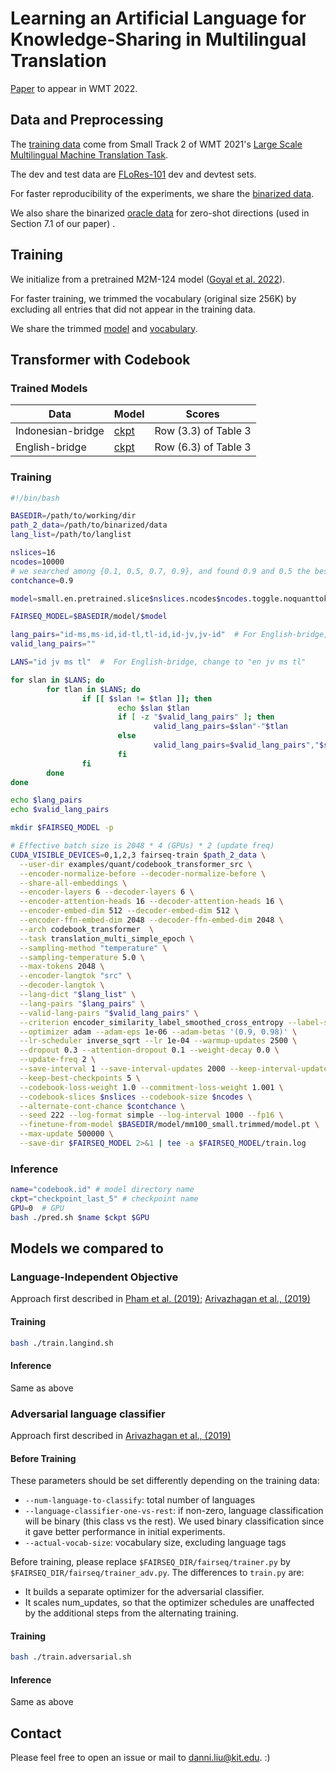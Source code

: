 # Learning an Artificial Language for Knowledge-Sharing in Multilingual Translation
[Paper]() to appear in WMT 2022.

## Data and Preprocessing
The [training data](https://data.statmt.org/wmt21/multilingual-task/small_task2_filt_v2.tar.gz) come from 
Small Track 2 of WMT 2021's [Large Scale Multilingual Machine Translation Task](https://www.statmt.org/wmt21/large-scale-multilingual-translation-task.html).

The dev and test data are [FLoRes-101](https://github.com/facebookresearch/flores/tree/main/previous_releases/flores101)
dev and devtest sets.

For faster reproducibility of the experiments, we share the [binarized data](https://bwsyncandshare.kit.edu/s/WC9yZXTJNgPFWSS).

We also share the binarized [oracle data](https://bwsyncandshare.kit.edu/s/HwKKfGJSBfLXrBm/download/zeroshot_oracle.tar.xz) 
for zero-shot directions (used in Section 7.1 of our paper) .

## Training
We initialize from a pretrained M2M-124 model ([Goyal et al. 2022](https://aclanthology.org/2022.tacl-1.30.pdf)).

For faster training, we trimmed the vocabulary (original size 256K) by excluding all entries 
that did not appear in the training data.

We share the trimmed [model](https://bwsyncandshare.kit.edu/s/5ZXZxxjAyQws2MJ/download/model.pt) and [vocabulary](https://bwsyncandshare.kit.edu/s/W3Tadsmm6ir6JHW/download/trimmed_dict.txt). 

## Transformer with Codebook

### Trained Models
| Data              | Model                                                                                  | Scores               | 
|-------------------|----------------------------------------------------------------------------------------|----------------------|
| Indonesian-bridge | [ckpt](https://bwsyncandshare.kit.edu/s/zbokT24kps8qEZP/download/checkpoint_last_5.pt) | Row (3.3) of Table 3 |
| English-bridge    | [ckpt](https://bwsyncandshare.kit.edu/s/TAGNsdsPjTYtJ8m/download/checkpoint_last_5.pt) | Row (6.3) of Table 3 |

### Training
```bash
#!/bin/bash

BASEDIR=/path/to/working/dir
path_2_data=/path/to/binarized/data
lang_list=/path/to/langlist

nslices=16
ncodes=10000
# we searched among {0.1, 0.5, 0.7, 0.9}, and found 0.9 and 0.5 the best for Indonesian- and English-bridge respectively
contchance=0.9

model=small.en.pretrained.slice$nslices.ncodes$ncodes.toggle.noquanttok.passcont$contchance

FAIRSEQ_MODEL=$BASEDIR/model/$model

lang_pairs="id-ms,ms-id,id-tl,tl-id,id-jv,jv-id"  # For English-bridge, change to "en-ms,ms-en,en-tl,tl-en,en-jv,jv-en"
valid_lang_pairs=""

LANS="id jv ms tl"  #  For English-bridge, change to "en jv ms tl"

for slan in $LANS; do
        for tlan in $LANS; do
                if [[ $slan != $tlan ]]; then
                        echo $slan $tlan
                        if [ -z "$valid_lang_pairs" ]; then
                                valid_lang_pairs=$slan"-"$tlan
                        else
                                valid_lang_pairs=$valid_lang_pairs","$slan"-"$tlan
                        fi
                fi
        done
done

echo $lang_pairs
echo $valid_lang_pairs

mkdir $FAIRSEQ_MODEL -p

# Effective batch size is 2048 * 4 (GPUs) * 2 (update freq)
CUDA_VISIBLE_DEVICES=0,1,2,3 fairseq-train $path_2_data \
  --user-dir examples/quant/codebook_transformer_src \
  --encoder-normalize-before --decoder-normalize-before \
  --share-all-embeddings \
  --encoder-layers 6 --decoder-layers 6 \
  --encoder-attention-heads 16 --decoder-attention-heads 16 \
  --encoder-embed-dim 512 --decoder-embed-dim 512 \
  --encoder-ffn-embed-dim 2048 --decoder-ffn-embed-dim 2048 \
  --arch codebook_transformer  \
  --task translation_multi_simple_epoch \
  --sampling-method "temperature" \
  --sampling-temperature 5.0 \
  --max-tokens 2048 \
  --encoder-langtok "src" \
  --decoder-langtok \
  --lang-dict "$lang_list" \
  --lang-pairs "$lang_pairs" \
  --valid-lang-pairs "$valid_lang_pairs" \
  --criterion encoder_similarity_label_smoothed_cross_entropy --label-smoothing 0.1 \
  --optimizer adam --adam-eps 1e-06 --adam-betas '(0.9, 0.98)' \
  --lr-scheduler inverse_sqrt --lr 1e-04 --warmup-updates 2500 \
  --dropout 0.3 --attention-dropout 0.1 --weight-decay 0.0 \
  --update-freq 2 \
  --save-interval 1 --save-interval-updates 2000 --keep-interval-updates 10 --no-epoch-checkpoints \
  --keep-best-checkpoints 5 \
  --codebook-loss-weight 1.0 --commitment-loss-weight 1.001 \
  --codebook-slices $nslices --codebook-size $ncodes \
  --alternate-cont-chance $contchance \
  --seed 222 --log-format simple --log-interval 1000 --fp16 \
  --finetune-from-model $BASEDIR/model/mm100_small.trimmed/model.pt \
  --max-update 500000 \
  --save-dir $FAIRSEQ_MODEL 2>&1 | tee -a $FAIRSEQ_MODEL/train.log
```

### Inference
```bash
name="codebook.id" # model directory name
ckpt="checkpoint_last_5" # checkpoint name
GPU=0  # GPU
bash ./pred.sh $name $ckpt $GPU 
```

## Models we compared to  

### Language-Independent Objective
Approach first described in [Pham et al. (2019)](https://arxiv.org/pdf/1906.08584.pdf); [Arivazhagan et al., (2019)](https://arxiv.org/pdf/1903.07091.pdf)

#### Training
```bash
bash ./train.langind.sh
```

#### Inference
Same as above

### Adversarial language classifier
Approach first described in [Arivazhagan et al., (2019)](https://arxiv.org/pdf/1903.07091.pdf)

#### Before Training
These parameters should be set differently depending on the training data: 
* `--num-language-to-classify`: total number of languages
* `--language-classifier-one-vs-rest`: if non-zero, language classification will be binary (this class vs the rest). We used binary classification since it gave better performance in initial experiments.  
* `--actual-vocab-size`: vocabulary size, excluding language tags

Before training, please replace `$FAIRSEQ_DIR/fairseq/trainer.py` by `$FAIRSEQ_DIR/fairseq/trainer_adv.py`.
The differences to `train.py` are:
* It builds a separate optimizer for the adversarial classifier.
* It scales num_updates, so that the optimizer schedules are unaffected by the additional steps from the alternating training.

#### Training
```bash
bash ./train.adversarial.sh
```

#### Inference
Same as above

## Contact
Please feel free to open an issue or mail to danni.liu@kit.edu. :)